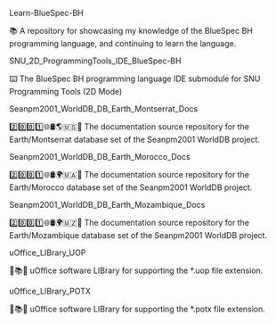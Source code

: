 
Learn-BlueSpec-BH

📚️ A repository for showcasing my knowledge of the BlueSpec BH programming language, and continuing to learn the language. 

SNU_2D_ProgrammingTools_IDE_BlueSpec-BH

⌨️ The BlueSpec BH programming language IDE submodule for SNU Programming Tools (2D Mode)

Seanpm2001_WorldDB_DB_Earth_Montserrat_Docs

2️⃣️0️⃣️0️⃣️1️⃣️🌐️🛢️🌎️🇲🇸️📖️ The documentation source repository for the Earth/Montserrat database set of the Seanpm2001 WorldDB project. 

Seanpm2001_WorldDB_DB_Earth_Morocco_Docs

2️⃣️0️⃣️0️⃣️1️⃣️🌐️🛢️🌍️🇲🇦️📖️ The documentation source repository for the Earth/Morocco database set of the Seanpm2001 WorldDB project. 

Seanpm2001_WorldDB_DB_Earth_Mozambique_Docs

2️⃣️0️⃣️0️⃣️1️⃣️🌐️🛢️🌍️🇲🇿️📖️ The documentation source repository for the Earth/Mozambique database set of the Seanpm2001 WorldDB project. 

uOffice_LIBrary_UOP

📙️📚️💾️ uOffice software LIBrary for supporting the *.uop file extension.

uOffice_LIBrary_POTX

📙️📚️💾️ uOffice software LIBrary for supporting the *.potx file extension.

